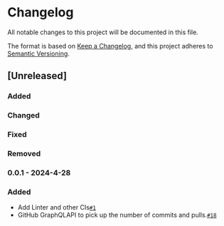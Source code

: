 # Changelog

All notable changes to this project will be documented in this file.

The format is based on [Keep a Changelog](https://keepachangelog.com/en/1.0.0/),
and this project adheres to [Semantic Versioning](https://semver.org/spec/v2.0.0.html).

## [Unreleased]

### Added

### Changed

### Fixed

### Removed

### 0.0.1 - 2024-4-28
### Added
- Add Linter and other CIs[`#1`](https://github.com/suba327777/README.Mountain/issues/1)
- GitHub GraphQLAPI to pick up the number of commits and pulls.[`#18`](https://github.com/suba327777/README.Mountain/issues/18)
